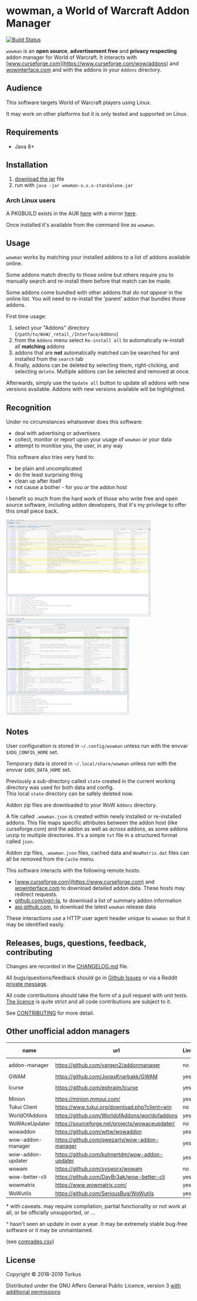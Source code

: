 # wowman, a World of Warcraft Addon Manager

[![Build Status](https://travis-ci.org/ogri-la/wowman.svg?branch=master)](https://travis-ci.org/ogri-la/wowman)

`wowman` is an **open source**, **advertisement free** and **privacy respecting** addon manager for World of Warcraft. 
It interacts with [www.curseforge.com](https://www.curseforge.com/wow/addons) and 
[wowinterface.com](https://wowinterface.com/addons.php) and with the addons in your `Addons` directory.

## Audience

This software targets World of Warcraft players using Linux.

It may work on other platforms but it is only tested and supported on Linux.

## Requirements

* Java 8+

## Installation

1. [download the jar](https://github.com/ogri-la/wowman/releases/download/0.7.0/wowman-0.7.0-standalone.jar) file
2. run with `java -jar wowman-x.x.x-standalone.jar`

### Arch Linux users

A PKGBUILD exists in the AUR [here](https://aur.archlinux.org/packages/wowman/) 
with a mirror [here](https://github.com/ogri-la/wowman-pkgbuild/). 

Once installed it's available from the command line as `wowman`.

## Usage

`wowman` works by matching your installed addons to a list of addons available online.

Some addons match directly to those online but others require you to manually search and re-install them before that 
match can be made.

Some addons come bundled with other addons that *do not appear* in the online list. You will need to re-install the 
'parent' addon that bundles those addons.

First time usage:

1. select your "Addons" directory (`/path/to/WoW/_retail_/Interface/Addons`)
2. from the `Addons` menu select `Re-install all` to automatically re-install all **matching** addons
3. addons that are **not** automatically matched can be searched for and installed from the `search` tab
4. finally, addons can be deleted by selecting them, right-clicking, and selecting `delete`. Multiple addons can be 
selected and removed at once.

Afterwards, simply use the `Update all` button to update all addons with new versions available. 
Addons with new versions available will be highlighted.

## Recognition

Under no circumstances whatsoever does this software:

* deal with advertising or advertisers
* collect, monitor or report upon your usage of `wowman` or your data
* attempt to monitise you, the user, in any way

This software also tries very hard to:

* be plain and uncomplicated
* do the least surprising thing
* clean up after itself
* not cause a bother - for you *or* the addon host

I benefit so much from the hard work of those who write free and open source software, including addon developers, 
that it's my privilege to offer this small piece back.

[![wowman version 0.7.0](screenshot-0.7.0-installed-thumbnail.jpg)](screenshot-0.7.0-installed.png?raw=true) [![wowman version 0.7.0](screenshot-0.7.0-search-thumbnail.jpg)](screenshot-0.7.0-search.png?raw=true)

## Notes

User configuration is stored in `~/.config/wowman` unless run with the envvar `$XDG_CONFIG_HOME` set.

Temporary data is stored in `~/.local/share/wowman` unless run with the envvar `$XDG_DATA_HOME` set.

Previously a sub-directory called `state` created in the current working directory was used for both data and config.  
This local `state` directory can be safely deleted now.

Addon zip files are downloaded to your WoW `Addons` directory.

A file called `.wowman.json` is created within newly installed or re-installed addons. This file maps specific 
attributes between the addon host (like curseforge.com) and the addon as well as *across* addons, as some addons unzip 
to multiple directories. It's a simple `txt` file in a structured format called `json`.

Addon zip files, `.wowman.json` files, cached data and `WowMatrix.dat` files can all be removed from the `Cache` menu.

This software interacts with the following remote hosts:

* [www.curseforge.com](https://www.curseforge.com) and [wowinterface.com](https://wowinterface.com) to download detailed 
addon data. These hosts may redirect requests.
* [github.com/ogri-la](https://github.com/ogri-la), to download a list of summary addon information
* [api.github.com](https://developer.github.com/v3/repos/releases), to download the latest `wowman` release data

These interactions use a HTTP user agent header unique to `wowman` so that it may be identified easily.

## Releases, bugs, questions, feedback, contributing

Changes are recorded in the [CHANGELOG.md](CHANGELOG.md) file.

All bugs/questions/feedback should go in [Github Issues](https://github.com/ogri-la/wowman/issues) or 
via a Reddit [private message](https://www.reddit.com/message/compose/?to=torkus-jr&subject=wowman).

All code contributions should take the form of a pull request with unit tests.  
[The licence](LICENCE.txt) is quite strict and all code contributions are subject to it.

See [CONTRIBUTING](CONTRIBUTING.md) for more detail.

## Other unofficial addon managers

| name              | url                                             | Linux | Mac  | Windows | maintained? | f/oss? | source available? | ads? | EULA? | language       | 
|-------------------|-------------------------------------------------|-------|------|---------|-------------|--------|-------------------|------|-------|----------------| 
| addon-manager     | https://github.com/vargen2/addonmanager         | no    | no   | yes*    | no          | yes    | yes               | no   | no    | "java, javafx" | 
| GWAM              | https://github.com/JonasKnarbakk/GWAM           | yes*  | yes* | yes*    | no^         | yes    | yes               | no   | no    | c++            | 
| lcurse            | https://github.com/ephraim/lcurse               | yes   | no   | no      | yes         | no     | yes               | no   | no    | "python, qt"   | 
| Minion            | https://minion.mmoui.com/                       | yes*  | yes  | yes     | yes         | no     | no                | yes  | yes   | java           | 
| Tukui Client      | https://www.tukui.org/download.php?client=win   | no    | no   | yes     | yes         | no     | no                | ?    | ?     | ?              | 
| WorldOfAddons     | https://github.com/WorldofAddons/worldofaddons  | yes*  | yes* | yes     | yes         | yes    | yes               | no   | no    | javascript     | 
| WoWAceUpdater     | https://sourceforge.net/projects/wowaceupdater/ | no    | no   | yes     | no          | yes    | yes               | ?    | ?     | ?              | 
| wowaddon          | https://github.com/wttw/wowaddon                | yes   | yes  | yes     | no^         | yes    | yes               | no   | no    | go             | 
| wow-addon-manager | https://github.com/qwezarty/wow-addon-manager   | yes*  | no   | no      | yes         | yes    | yes               | no   | no    | python         | 
| wow-addon-updater | https://github.com/kuhnertdm/wow-addon-updater  | yes*  | yes  | yes     | no^         | yes    | yes               | no   | no    | python         | 
| wowam             | https://github.com/sysworx/wowam                | no    | yes  | yes     | no^         | no     | yes               | no   | yes*  | xojo           | 
| wow-better-cli    | https://github.com/DayBr3ak/wow-better-cli      | yes*  | yes* | yes*    | no^         | yes    | yes               | no   | no    | javascript     | 
| wowmatrix         | https://www.wowmatrix.com/                      | yes   | yes  | yes     | yes         | no     | no                | yes  | yes   | ?              | 
| WoWutils          | https://github.com/SeriousBug/WoWutils          | yes   | no   | no      | no          | yes    | yes               | no   | no    | bash           | 

\* with caveats. may require compilation, partial functionality or not work at all, or be officially unsupported, or ...

\^ hasn't seen an update in over a year. It may be extremely stable bug-free software or it may be unmaintained.

(see [comrades.csv](comrades.csv))

## License

Copyright © 2018-2019 Torkus

Distributed under the GNU Affero General Public Licence, version 3 [with additional permissions](LICENCE.txt#L665)
